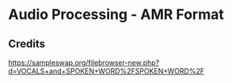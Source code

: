 # Audio Processing - AMR Format

## Credits 

https://sampleswap.org/filebrowser-new.php?d=VOCALS+and+SPOKEN+WORD%2FSPOKEN+WORD%2F